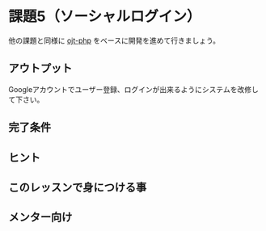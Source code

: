# 課題5（ソーシャルログイン）

他の課題と同様に [ojt-php](https://github.com/keitakn/ojt-php) をベースに開発を進めて行きましょう。

## アウトプット

Googleアカウントでユーザー登録、ログインが出来るようにシステムを改修して下さい。

## 完了条件

## ヒント

## このレッスンで身につける事

## メンター向け
